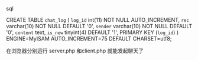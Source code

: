 sql

CREATE TABLE `chat_log` (
  `log_id` int(11) NOT NULL AUTO_INCREMENT,
  `rec` varchar(10) NOT NULL DEFAULT '0',
  `sender` varchar(10) NOT NULL DEFAULT '0',
  `content` text,
  `is_new` tinyint(4) DEFAULT '1',
  PRIMARY KEY (`log_id`)
) ENGINE=MyISAM AUTO_INCREMENT=75 DEFAULT CHARSET=utf8;


在浏览器分别运行 server.php 和client.php 就能发起聊天了
